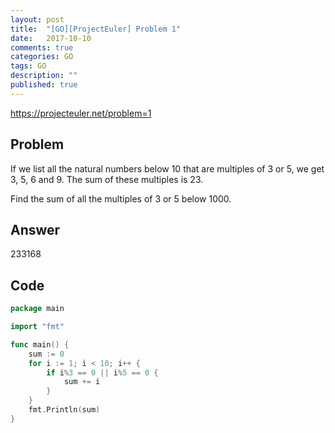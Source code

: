 ```yaml
---
layout: post
title:  "[GO][ProjectEuler] Problem 1"
date:   2017-10-10
comments: true
categories: GO
tags: GO 
description: ""
published: true
---
```


https://projecteuler.net/problem=1

## Problem

If we list all the natural numbers below 10 that are multiples of 3 or 5, we get 3, 5, 6 and 9. The sum of these multiples is 23.

Find the sum of all the multiples of 3 or 5 below 1000.


## Answer

233168


## Code

```go
package main

import "fmt"

func main() {
	sum := 0
	for i := 1; i < 10; i++ {
		if i%3 == 0 || i%5 == 0 {
			sum += i
		}
	}
	fmt.Println(sum)
}
```
